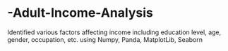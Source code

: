 # -Adult-Income-Analysis
 Identified various factors affecting income including education level, age, gender, occupation, etc. using  Numpy, Panda, MatplotLib, Seaborn
